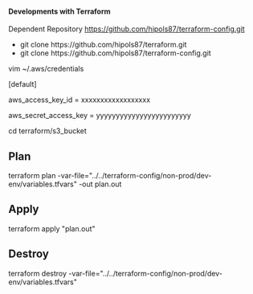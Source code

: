 #### Developments with Terraform

Dependent Repository https://github.com/hipols87/terraform-config.git

<ul>
<li>git clone https://github.com/hipols87/terraform.git</li>
<li>git clone https://github.com/hipols87/terraform-config.git</li>
</ul>

vim ~/.aws/credentials

[default]

aws_access_key_id = xxxxxxxxxxxxxxxxxx

aws_secret_access_key = yyyyyyyyyyyyyyyyyyyyyyyy  

cd terraform/s3_bucket

## Plan

terraform plan -var-file="../../terraform-config/non-prod/dev-env/variables.tfvars" -out plan.out

## Apply

terraform apply "plan.out"

## Destroy

terraform destroy -var-file="../../terraform-config/non-prod/dev-env/variables.tfvars"
